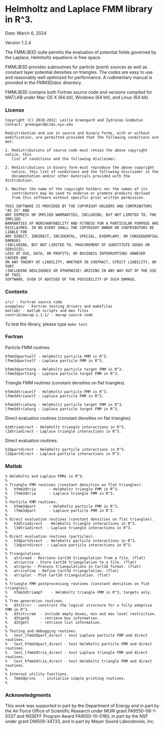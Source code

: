 # Helmholtz and Laplace FMM library in R^3.

Date: March 6, 2024

Version 1.2.4

The FMMLIB3D suite permits the evaluation of potential fields governed
by the Laplace, Helmholtz equations in free space.

FMMLIB3D provides subroutines for particle (point) sources as well as
constant layer potential densities on triangles. The codes are easy to
use and reasonably well optimized for performance. A rudimentary
manual is provided in the FMM3D/doc directory.

FMMLIB3D contains both Fortran source code and versions compiled for
MATLAB under Mac OS X (64 bit), Windows (64 bit), and Linux (64 bit).


### License

```
Copyright (C) 2010-2012: Leslie Greengard and Zydrunas Gimbutas
Contact: greengard@cims.nyu.edu

Redistribution and use in source and binary forms, with or without
modification, are permitted provided that the following conditions are met: 

1. Redistributions of source code must retain the above copyright notice, this
   list of conditions and the following disclaimer. 

2. Redistributions in binary form must reproduce the above copyright
   notice, this list of conditions and the following disclaimer in the
   documentation and/or other materials provided with the distribution.

3. Neither the name of the copyright holders nor the names of its
   contributors may be used to endorse or promote products derived
   from this software without specific prior written permission.

THIS SOFTWARE IS PROVIDED BY THE COPYRIGHT HOLDERS AND CONTRIBUTORS "AS IS" AND
ANY EXPRESS OR IMPLIED WARRANTIES, INCLUDING, BUT NOT LIMITED TO, THE IMPLIED
WARRANTIES OF MERCHANTABILITY AND FITNESS FOR A PARTICULAR PURPOSE ARE
DISCLAIMED. IN NO EVENT SHALL THE COPYRIGHT OWNER OR CONTRIBUTORS BE LIABLE FOR
ANY DIRECT, INDIRECT, INCIDENTAL, SPECIAL, EXEMPLARY, OR CONSEQUENTIAL DAMAGES
(INCLUDING, BUT NOT LIMITED TO, PROCUREMENT OF SUBSTITUTE GOODS OR SERVICES;
LOSS OF USE, DATA, OR PROFITS; OR BUSINESS INTERRUPTION) HOWEVER CAUSED AND
ON ANY THEORY OF LIABILITY, WHETHER IN CONTRACT, STRICT LIABILITY, OR TORT
(INCLUDING NEGLIGENCE OR OTHERWISE) ARISING IN ANY WAY OUT OF THE USE OF THIS
SOFTWARE, EVEN IF ADVISED OF THE POSSIBILITY OF SUCH DAMAGE.
```

### Contents

```
src/ - Fortran source code
examples/ - Fortran testing drivers and makefiles
matlab/ - matlab scripts and mex files 
contrib/mwrap-1.1.1/ - mwrap source code
```

To test the library, please type `make test`. 


### Fortran

Particle FMM routines.

```
hfmm3dpartself - Helmholtz particle FMM in R^3.
lfmm3dpartself - Laplace particle FMM in R^3.

hfmm3dparttarg - Helmholtz particle target FMM in R^3.
lfmm3dparttarg - Laplace particle target FMM in R^3.
```

Triangle FMM routines (constant densities on flat triangles).

```
hfmm3dtriaself - Helmholtz particle FMM in R^3.
lfmm3dtriaself - Laplace particle FMM in R^3.

hfmm3dtriatarg - Helmholtz particle target FMM in R^3.
lfmm3dtriatarg - Laplace particle target FMM in R^3.
```

Direct evaluation routines (constant densities on flat triangles).

```
h2dtriadirect - Helmholtz triangle interactions in R^3.
l2dtriadirect - Laplace triangle interactions in R^3.
```

Direct evaluation routines.

```
h2dpartdirect - Helmholtz particle interactions in R^3.
l2dpartdirect - Laplace particle interactions in R^3.
```


### Matlab

```
% Helmholtz and Laplace FMMs in R^3.
%
% Triangle FMM routines (constant densities on flat triangles).
%   hfmm3dtria      - Helmholtz triangle FMM in R^3. 
%   lfmm3dtria      - Laplace triangle FMM in R^3.
%
% Particle FMM routines.
%   hfmm3dpart      - Helmholtz particle FMM in R^3.
%   lfmm3dpart      - Laplace particle FMM in R^3.
%
% Direct evaluation routines (constant densities on flat triangles).
%   h3dtriadirect  - Helmholtz triangle interactions in R^3.
%   l3dtriadirect  - Laplace triangle interactions in R^3.
%
% Direct evaluation routines (particles).
%   h3dpartdirect  - Helmholtz particle interactions in R^3.
%   l3dpartdirect  - Laplace particle interactions in R^3.
%
% Triangulations.
%   atriread - Retrieve Cart3d triangulation from a file. (flat)
%   atriwrite - Store Cart3d triangulation to a file. (flat)
%   atriproc - Process triangulations in Cart3d format. (flat)
%   atrirefine - Refine Cart3d triangulation. (flat)
%   atriplot - Plot Cart3d triangulation. (flat)
%
% Triangle FMM postprocessing routines (constant densities on flat triangles).
%   hfmm3dtriampf    - Helmholtz triangle FMM in R^3, targets only.
%
% Tree generation routines.
%   d3tstrcr - construct the logical structure for a fully adaptive FMM in R^3.
%   d3tstrcrem  - include empty boxes, min and max level restriction.
%   d3tgetb     - retrieve box information.
%   d3tgetl     - retrieve list information.
%
% Testing and debugging routines.
%   test_lfmm3dpart_direct - test Laplace particle FMM and direct routines.
%   test_hfmm3dpart_direct - test Helmholtz particle FMM and direct routines.
%   test_lfmm3dtria_direct - test Laplace triangle FMM and direct routines.
%   test_hfmm3dtria_direct - test Helmholtz triangle FMM and direct routines.
%
% Internal utility functions.
%   fmm3dprini   - initialize simple printing routines.
%
```

### Acknowledgments

This work was supported in part by the Department of Energy and in
part by the Air Force Office of Scientific Research under MURI grant
FA9550-06-1-0337 and NSSEFF Program Award FA9550-10-0180, in part by
the NSF under grant DMS09-34733, and in part by Meyer Sound
Laboratories, Inc.

